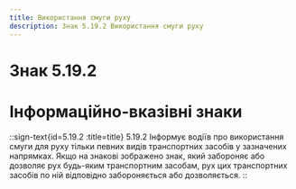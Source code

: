 ```yaml
---
title: Використання смуги руху
description: Знак 5.19.2 Використання смуги руху
---
```

# Знак 5.19.2
# Інформаційно-вказівні знаки
::sign-text{id=5.19.2 :title=title}
5.19.2 Інформує водіїв про використання смуги для руху тільки певних видів транспортних засобів у зазначених напрямках.
Якщо на знакові зображено знак, який забороняє або дозволяє рух будь-яким транспортним засобам, рух цих транспортних засобів по ній відповідно забороняється або дозволяється.
::